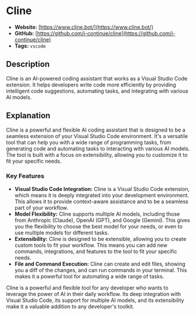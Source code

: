 # Cline

- **Website:** [https://www.cline.bot/](https://www.cline.bot/)
- **GitHub:** [https://github.com/i-continue/cline](https://github.com/i-continue/cline)
- **Tags:** `vscode`

## Description

Cline is an AI-powered coding assistant that works as a Visual Studio Code extension. It helps developers write code more efficiently by providing intelligent code suggestions, automating tasks, and integrating with various AI models.

## Explanation

Cline is a powerful and flexible AI coding assistant that is designed to be a seamless extension of your Visual Studio Code environment. It's a versatile tool that can help you with a wide range of programming tasks, from generating code and automating tasks to interacting with various AI models. The tool is built with a focus on extensibility, allowing you to customize it to fit your specific needs.

### Key Features

*   **Visual Studio Code Integration:** Cline is a Visual Studio Code extension, which means it is deeply integrated into your development environment. This allows it to provide context-aware assistance and to be a seamless part of your workflow.
*   **Model Flexibility:** Cline supports multiple AI models, including those from Anthropic (Claude), OpenAI (GPT), and Google (Gemini). This gives you the flexibility to choose the best model for your needs, or even to use multiple models for different tasks.
*   **Extensibility:** Cline is designed to be extensible, allowing you to create custom tools to fit your workflow. This means you can add new commands, integrations, and features to the tool to fit your specific needs.
*   **File and Command Execution:** Cline can create and edit files, showing you a diff of the changes, and can run commands in your terminal. This makes it a powerful tool for automating a wide range of tasks.

Cline is a powerful and flexible tool for any developer who wants to leverage the power of AI in their daily workflow. Its deep integration with Visual Studio Code, its support for multiple AI models, and its extensibility make it a valuable addition to any developer's toolkit.
